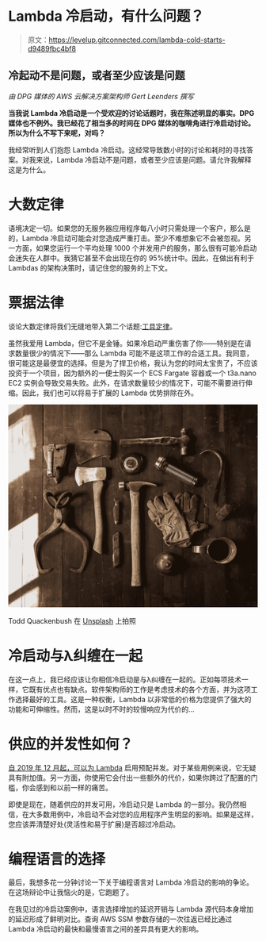 # Lambda 冷启动，有什么问题？

> 原文：<https://levelup.gitconnected.com/lambda-cold-starts-d9489fbc4bf8>

## 冷起动不是问题，或者至少应该是问题

*由 DPG 媒体的 AWS 云解决方案架构师 Gert Leenders 撰写*

**当我说 Lambda 冷启动是一个受欢迎的讨论话题时，我在陈述明显的事实。DPG 媒体也不例外。我已经花了相当多的时间在 DPG 媒体的咖啡角进行冷启动讨论。所以为什么不写下来呢，对吗？**

我经常听到人们抱怨 Lambda 冷启动。这经常导致数小时的讨论和耗时的寻找答案。对我来说，Lambda 冷启动不是问题，或者至少应该是问题。请允许我解释这是为什么。

# 大数定律

语境决定一切。如果您的无服务器应用程序每八小时只需处理一个客户，那么是的，Lambda 冷启动可能会对您造成严重打击。至少不难想象它不会被忽视。另一方面，如果您运行一个平均处理 1000 个并发用户的服务，那么很有可能冷启动会迷失在人群中。我猜它甚至不会出现在你的 95%统计中。因此，在做出有利于 Lambdas 的架构决策时，请记住您的服务的上下文。

# 票据法律

谈论大数定律将我们无缝地带入第二个话题:[工具定律](https://en.wikipedia.org/wiki/Law_of_the_instrument)。

虽然我爱用 Lambda，但它不是金锤。如果冷启动严重伤害了你——特别是在请求数量很少的情况下——那么 Lambda 可能不是这项工作的合适工具。我同意，很可能这是最便宜的选择。但是为了捍卫价格，我认为您的时间太宝贵了，不应该投资于一个项目，因为额外的一便士购买一个 ECS Fargate 容器或一个 t3a.nano EC2 实例会导致交易失败。此外，在请求数量较少的情况下，可能不需要进行伸缩。因此，我们也可以将易于扩展的 Lambda 优势排除在外。

![](img/900133b8a705cd9f012b411f561ff254.png)

Todd Quackenbush 在 [Unsplash](https://unsplash.com?utm_source=medium&utm_medium=referral) 上拍照

# 冷启动与λ纠缠在一起

在这一点上，我已经应该让你相信冷启动是与λ纠缠在一起的。正如每项技术一样，它既有优点也有缺点。软件架构师的工作是考虑技术的各个方面，并为这项工作选择最好的工具。这是一种权衡，Lambda 以非常低的价格为您提供了强大的功能和可伸缩性。然而，这是以时不时的较慢响应为代价的…

# 供应的并发性如何？

[自 2019 年 12 月起，可以为 Lambda](https://aws.amazon.com/blogs/aws/new-provisioned-concurrency-for-lambda-functions/) 启用预配并发。对于某些用例来说，它无疑具有附加值。另一方面，你使用它会付出一些额外的代价，如果你跨过了配置的门槛，你会感到和以前一样的痛苦。

即使是现在，随着供应的并发可用，冷启动只是 Lambda 的一部分。我仍然相信，在大多数用例中，冷启动不会对您的应用程序产生明显的影响。如果是这样，您应该弄清楚好处(灵活性和易于扩展)是否超过冷启动。

# 编程语言的选择

最后，我想多花一分钟讨论一下关于编程语言对 Lambda 冷启动的影响的争论。在这场辩论中让我恼火的是，它跑题了。

在我见过的冷启动案例中，语言选择增加的延迟开销与 Lambda 源代码本身增加的延迟形成了鲜明对比。查询 AWS SSM 参数存储的一次往返已经比通过 Lambda 冷启动的最快和最慢语言之间的差异具有更大的影响。
